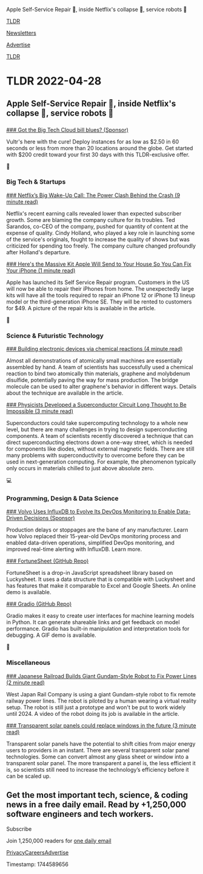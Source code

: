 Apple Self-Service Repair 📱, inside Netflix's collapse 🎥, service robots 🤖  

[TLDR](/)

[Newsletters](/newsletters)

[Advertise](https://advertise.tldr.tech/)

[TLDR](/)

# TLDR 2022-04-28

## Apple Self-Service Repair 📱, inside Netflix's collapse 🎥, service robots 🤖

### 

[### Got the Big Tech Cloud bill blues? (Sponsor)](https://www.vultr.com/promo/try200?promo=vultr200free&utm_source=tldr&utm_medium=email&utm_campaign=250)

Vultr's here with the cure! Deploy instances for as low as $2.50 in 60 seconds or less from more than 20 locations around the globe. Get started with $200 credit toward your first 30 days with this TLDR-exclusive offer.

📱

### Big Tech & Startups

[### Netflix’s Big Wake-Up Call: The Power Clash Behind the Crash (9 minute read)](https://www.hollywoodreporter.com/business/digital/netflixs-big-wake-up-call-the-power-clash-behind-the-crash-1235136004/?utm_source=tldrnewsletter)

Netflix's recent earning calls revealed lower than expected subscriber growth. Some are blaming the company culture for its troubles. Ted Sarandos, co-CEO of the company, pushed for quantity of content at the expense of quality. Cindy Holland, who played a key role in launching some of the service's originals, fought to increase the quality of shows but was criticized for spending too freely. The company culture changed profoundly after Holland's departure.

[### Here's the Massive Kit Apple Will Send to Your House So You Can Fix Your iPhone (1 minute read)](https://www.macrumors.com/2022/04/27/self-service-repair-iphone-massiive-kit/?utm_source=tldrnewsletter)

Apple has launched its Self Service Repair program. Customers in the US will now be able to repair their iPhones from home. The unexpectedly large kits will have all the tools required to repair an iPhone 12 or iPhone 13 lineup model or the third-generation iPhone SE. They will be rented to customers for $49. A picture of the repair kits is available in the article.

🚀

### Science & Futuristic Technology

[### Building electronic devices via chemical reactions (4 minute read)](https://arstechnica.com/science/2022/04/building-electronic-devices-via-chemical-reactions/?utm_source=tldrnewsletter)

Almost all demonstrations of atomically small machines are essentially assembled by hand. A team of scientists has successfully used a chemical reaction to bind two atomically thin materials, graphene and molybdenum disulfide, potentially paving the way for mass production. The bridge molecule can be used to alter graphene's behavior in different ways. Details about the technique are available in the article.

[### Physicists Developed a Superconductor Circuit Long Thought to Be Impossible (3 minute read)](https://www.sciencealert.com/a-feature-of-superconducting-circuits-thought-impossible-has-just-been-made-a-reality?utm_source=tldrnewsletter)

Superconductors could take supercomputing technology to a whole new level, but there are many challenges in trying to design superconducting components. A team of scientists recently discovered a technique that can direct superconducting electrons down a one-way street, which is needed for components like diodes, without external magnetic fields. There are still many problems with superconductivity to overcome before they can be used in next-generation computing. For example, the phenomenon typically only occurs in materials chilled to just above absolute zero.

💻

### Programming, Design & Data Science

[### Volvo Uses InfluxDB to Evolve Its DevOps Monitoring to Enable Data-Driven Decisions (Sponsor)](https://www.influxdata.com/blog/volvo-uses-influxdb-evolve-devops-monitoring-data-driven-decisions/?utm_source=vendor&utm_medium=referral&utm_campaign=2022-04-28_spnsr-nl_volvo-cs-blog&utm_content=tldr)

Production delays or stoppages are the bane of any manufacturer. Learn how Volvo replaced their 15-year-old DevOps monitoring process and enabled data-driven operations, simplified DevOps monitoring, and improved real-time alerting with InfluxDB. Learn more.

[### FortuneSheet (GitHub Repo)](https://github.com/ruilisi/fortune-sheet?utm_source=tldrnewsletter)

FortuneSheet is a drop-in JavaScript spreadsheet library based on Luckysheet. It uses a data structure that is compatible with Luckysheet and has features that make it comparable to Excel and Google Sheets. An online demo is available.

[### Gradio (GitHub Repo)](https://github.com/gradio-app/gradio?utm_source=tldrnewsletter)

Gradio makes it easy to create user interfaces for machine learning models in Python. It can generate shareable links and get feedback on model performance. Gradio has built-in manipulation and interpretation tools for debugging. A GIF demo is available.

🎁

### Miscellaneous

[### Japanese Railroad Builds Giant Gundam-Style Robot to Fix Power Lines (2 minute read)](https://futurism.com/the-byte/japanese-railroad-giant-gundam-robot?utm_source=tldrnewsletter)

West Japan Rail Company is using a giant Gundam-style robot to fix remote railway power lines. The robot is piloted by a human wearing a virtual reality setup. The robot is still just a prototype and won't be put to work widely until 2024. A video of the robot doing its job is available in the article.

[### Transparent solar panels could replace windows in the future (3 minute read)](https://interestingengineering.com/transparent-solar-panels-replace-windows-in-the-future-heres-how?utm_source=tldrnewsletter)

Transparent solar panels have the potential to shift cities from major energy users to providers in an instant. There are several transparent solar panel technologies. Some can convert almost any glass sheet or window into a transparent solar panel. The more transparent a panel is, the less efficient it is, so scientists still need to increase the technology’s efficiency before it can be scaled up.

## Get the most important tech, science, & coding news in a free daily email. Read by +1,250,000 software engineers and tech workers.

Subscribe

Join 1,250,000 readers for [one daily email](/api/latest/tech)

[Privacy](/privacy)[Careers](https://jobs.ashbyhq.com/tldr.tech)[Advertise](/tech/advertise)

Timestamp: 1744589656